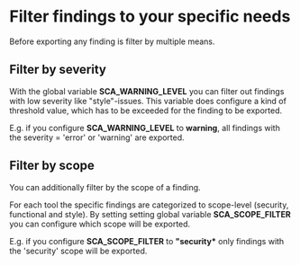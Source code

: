# Filter findings to your specific needs

Before exporting any finding is filter by multiple means.

## Filter by severity

With the global variable **SCA_WARNING_LEVEL** you can filter out findings with low severity like "style"-issues.
This variable does configure a kind of threshold value, which has to be exceeded for the finding to be exported.

E.g. if you configure **SCA_WARNING_LEVEL** to __warning__, all findings with the severity = 'error' or 'warning' are exported.

## Filter by scope

You can additionally filter by the scope of a finding.

For each tool the specific findings are categorized to scope-level (security, functional and style).
By setting setting global variable **SCA_SCOPE_FILTER** you can configure which scope will be exported.

E.g. if you configure **SCA_SCOPE_FILTER** to __"security*__ only findings with the 'security' scope will be exported.
